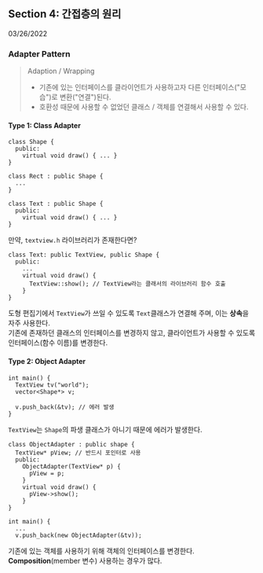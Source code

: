 ## Section 4: 간접층의 원리
03/26/2022

### Adapter Pattern

> Adaption / Wrapping
> 
>- 기존에 있는 인터페이스를 클라이언트가 사용하고자 다른 인터페이스("모습")로 변환("연결")된다.
>- 호환성 때문에 사용할 수 없었던 클래스 / 객체를 연결해서 사용할 수 있다.

#### Type 1: Class Adapter

```
class Shape {
  public:
    virtual void draw() { ... }
}

class Rect : public Shape {
  ...
}

class Text : public Shape {
  public:
    virtual void draw() { ... }
}
```

만약, `textview.h` 라이브러리가 존재한다면?

```
class Text: public TextView, public Shape {
  public:
    ...
    virtual void draw() { 
      TextView::show(); // TextView라는 클래서의 라이브러리 함수 호출
    }      
}
```

도형 편집기에서 `TextView`가 쓰일 수 있도록 `Text`클래스가 연결해 주며, 이는 **상속**을 자주 사용한다.<br/>
기존에 존재하던 클래스의 인터페이스를 변경하지 않고, 클라이언트가 사용할 수 있도록 인터페이스(함수 이름)를 변경한다.


#### Type 2: Object Adapter

```
int main() {
  TextView tv("world");
  vector<Shape*> v;
  
  v.push_back(&tv); // 에러 발생
}
```

`TextView`는 `Shape`의 파생 클래스가 아니기 때문에 에러가 발생한다.

```
class ObjectAdapter : public shape {
  TextView* pView; // 반드시 포인터로 사용
  public:
    ObjectAdapter(TextView* p) {
      pView = p;
    }
    virtual void draw() {
      pView->show();
    }
}

int main() {
  ...
  v.push_back(new ObjectAdapter(&tv));
```

기존에 있는 객체를 사용하기 위해 객체의 인터페이스를 변경한다.<br/>
**Composition**(member 변수) 사용하는 경우가 많다.
